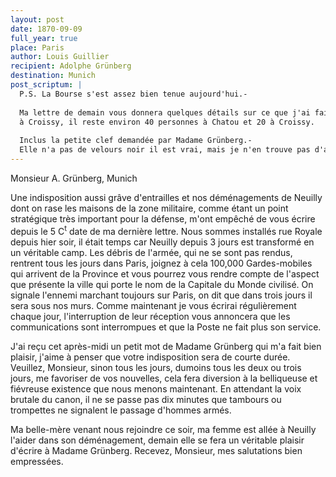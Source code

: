 ```yaml
---
layout: post
date: 1870-09-09
full_year: true
place: Paris
author: Louis Guillier
recipient: Adolphe Grünberg
destination: Munich
post_scriptum: |
  P.S. La Bourse s'est assez bien tenue aujourd'hui.-
  
  Ma lettre de demain vous donnera quelques détails sur ce que j'ai fait faire
  à Croissy, il reste environ 40 personnes à Chatou et 20 à Croissy.
  
  Inclus la petite clef demandée par Madame Grünberg.-
  Elle n'a pas de velours noir il est vrai, mais je n'en trouve pas d'autre.
---
```


Monsieur A. Grünberg, Munich

Une indisposition aussi grâve d'entrailles et nos déménagements de Neuilly dont
on rase les maisons de la zone militaire, comme étant un point stratégique très
important pour la défense, m'ont empêché de vous écrire depuis le 5 C<sup>t</sup> date
de ma dernière lettre. Nous sommes installés rue Royale depuis hier soir, il
était temps car Neuilly depuis 3 jours est transformé en un véritable camp. Les
débris de l'armée, qui ne se sont pas rendus, rentrent tous les jours dans
Paris, joignez à cela 100,000 Gardes-mobiles qui arrivent de la Province et
vous pourrez vous rendre compte de l'aspect que présente la ville qui porte le
nom de la Capitale du Monde civilisé. On signale l'ennemi marchant toujours sur
Paris, on dit que dans trois jours il sera sous nos murs. Comme maintenant je
vous écrirai régulièrement chaque jour, l'interruption de leur réception vous
annoncera que les communications sont interrompues et que la Poste ne fait plus
son service.

J'ai reçu cet après-midi un petit mot de Madame Grünberg qui m'a fait bien
plaisir, j'aime à penser que votre indisposition sera de courte durée.
Veuillez, Monsieur, sinon tous les jours, dumoins tous les deux ou trois jours,
me favoriser de vos nouvelles, cela fera diversion à la belliqueuse et
fiévreuse existence que nous menons maintenant. En attendant la voix brutale du
canon, il ne se passe pas dix minutes que tambours ou trompettes ne signalent
le passage d'hommes armés.

Ma belle-mère venant nous rejoindre ce soir, ma femme est allée à Neuilly
l'aider dans son déménagement, demain elle se fera un véritable plaisir
d'écrire à Madame Grünberg. Recevez, Monsieur, mes salutations bien empressées.
